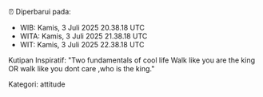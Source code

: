 ⏰ Diperbarui pada:
- WIB: Kamis, 3 Juli 2025 20.38.18 UTC
- WITA: Kamis, 3 Juli 2025 21.38.18 UTC
- WIT: Kamis, 3 Juli 2025 22.38.18 UTC

Kutipan Inspiratif:
"Two fundamentals of cool life  Walk like you are the king OR walk like you dont care ,who is the king."


Kategori: attitude

